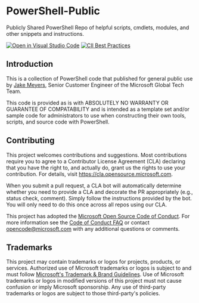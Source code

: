 # PowerShell-Public
Publicly Shared PowerShell Repo of helpful scripts, cmdlets, modules, and other snippets and instructions.

[![Open in Visual Studio Code](https://open.vscode.dev/badges/open-in-vscode.svg)](https://open.vscode.dev/jakermey/PowerShell-Public) [![CII Best Practices](https://bestpractices.coreinfrastructure.org/projects/5318/badge)](https://bestpractices.coreinfrastructure.org/projects/5318)

## Introduction
This is a collection of PowerShell code that published for general public use by [Jake Meyers](https://aka.ms/jrm), Senior Customer Engineer of the Microsoft Global Tech Team.

This code is provided as is with ABSOLUTELY NO WARRANTY OR GUARANTEE OF COMPATABILITY and is intended as a template set and/or sample code for administrators to use when constructing their own tools, scripts, and source code with PowerShell.

## Contributing
This project welcomes contributions and suggestions.  Most contributions require you to agree to a
Contributor License Agreement (CLA) declaring that you have the right to, and actually do, grant us
the rights to use your contribution. For details, visit https://cla.opensource.microsoft.com.

When you submit a pull request, a CLA bot will automatically determine whether you need to provide
a CLA and decorate the PR appropriately (e.g., status check, comment). Simply follow the instructions
provided by the bot. You will only need to do this once across all repos using our CLA.

This project has adopted the [Microsoft Open Source Code of Conduct](https://opensource.microsoft.com/codeofconduct/).
For more information see the [Code of Conduct FAQ](https://opensource.microsoft.com/codeofconduct/faq/) or
contact [opencode@microsoft.com](mailto:opencode@microsoft.com) with any additional questions or comments.

## Trademarks
This project may contain trademarks or logos for projects, products, or services. Authorized use of Microsoft 
trademarks or logos is subject to and must follow 
[Microsoft's Trademark & Brand Guidelines](https://www.microsoft.com/en-us/legal/intellectualproperty/trademarks/usage/general).
Use of Microsoft trademarks or logos in modified versions of this project must not cause confusion or imply Microsoft sponsorship.
Any use of third-party trademarks or logos are subject to those third-party's policies.
